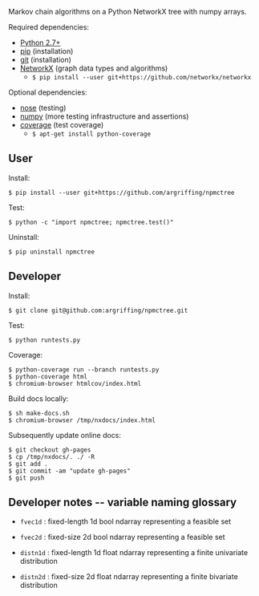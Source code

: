 Markov chain algorithms on a Python NetworkX tree with numpy arrays.

Required dependencies:
 * [Python 2.7+](http://www.python.org/)
 * [pip](https://pip.readthedocs.org/) (installation)
 * [git](http://git-scm.com/) (installation)
 * [NetworkX](http:/networkx.lanl.gov/) (graph data types and algorithms)
   - `$ pip install --user git+https://github.com/networkx/networkx`

Optional dependencies:
 * [nose](https://nose.readthedocs.org/) (testing)
 * [numpy](http://www.numpy.org/) (more testing infrastructure and assertions)
 * [coverage](http://nedbatchelder.com/code/coverage/) (test coverage)
   - `$ apt-get install python-coverage`


User
----

Install:

    $ pip install --user git+https://github.com/argriffing/npmctree

Test:

    $ python -c "import npmctree; npmctree.test()"

Uninstall:

    $ pip uninstall npmctree


Developer
---------

Install:

    $ git clone git@github.com:argriffing/npmctree.git

Test:

    $ python runtests.py

Coverage:

    $ python-coverage run --branch runtests.py
    $ python-coverage html
    $ chromium-browser htmlcov/index.html

Build docs locally:

    $ sh make-docs.sh
    $ chromium-browser /tmp/nxdocs/index.html

Subsequently update online docs:

    $ git checkout gh-pages
    $ cp /tmp/nxdocs/. ./ -R
    $ git add .
    $ git commit -am "update gh-pages"
    $ git push


Developer notes -- variable naming glossary
-------------------------------------------

 * `fvec1d` : fixed-length 1d bool ndarray
              representing a feasible set

 * `fvec2d` : fixed-size 2d bool ndarray
              representing a feasible set

 * `distn1d` : fixed-length 1d float ndarray
               representing a finite univariate distribution

 * `distn2d` : fixed-size 2d float ndarray
               representing a finite bivariate distribution

